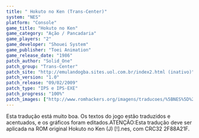 ```yaml
---
title: " Hokuto no Ken (Trans-Center)"
system: "NES"
platform: "Console"
game_title: "Hokuto no Ken"
game_category: "Ação / Pancadaria"
game_players: "2"
game_developer: "Shouei System"
game_publisher: "Toei Animation"
game_release_date: "1986"
patch_author: "Solid_One"
patch_group: "Trans-Center"
patch_site: "http://emulandogba.sites.uol.com.br/index2.html (inativo)"
patch_version: "1.0"
patch_release: "09/02/2009"
patch_type: "IPS e IPS-EXE"
patch_progress: "100%"
patch_images: ["http://www.romhackers.org/imagens/traducoes/%5BNES%5D%20Hokuto%20no%20Ken%20-%20Trans-Center%20-%201.png","http://www.romhackers.org/imagens/traducoes/%5BNES%5D%20Hokuto%20no%20Ken%20-%20Trans-Center%20-%202.png","http://www.romhackers.org/imagens/traducoes/%5BNES%5D%20Hokuto%20no%20Ken%20-%20Trans-Center%20-%203.png"]
---
```

Esta tradução está muito boa. Os textos do jogo estão traduzidos e acentuados, e os gráficos foram editados.ATENÇÃO:Esta tradução deve ser aplicada na ROM original Hokuto no Ken (J) [!].nes, com CRC32 2F88A21F.